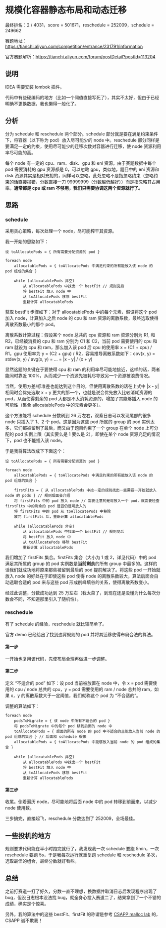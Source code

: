 # 规模化容器静态布局和动态迁移

最终排名：2 / 4031，score = 501671，reschedule = 252009，schedule = 249662

赛题地址：https://tianchi.aliyun.com/competition/entrance/231791/information

官方赛题解析：https://tianchi.aliyun.com/forum/postDetail?postId=113204

## 说明

IDEA 需要安装 lombok 插件。

代码中有些硬编码的地方（比如一个阈值直接写死了），其实不太好，但由于已经明确不更换数据，我也懒得一般化了。

## 分析

分为 schedule 和 reschedule 两个部分。schedule 部分就是要在满足约束条件下，将容器（以下称为 pod）放入尽可能少的 node 中。reschedule 部分同样是要满足一定的约束，使用尽可能少的迁移次数对容器进行迁移，使 node 资源利用率尽可能的高。

每个 node 有一定的 cpu、ram、disk、gpu 和 eni 资源，由于赛题数据中每个 pod 需要消耗的 gpu 资源都是 0，可以忽略 gpu，类似地，题目中的 eni 资源和 disk 资源其实是相对充裕的，同样可以忽略。此处忽略不是指忽略约束（忽略约束的话直接报错，分数直接一刀 99999999（分数越低越好））而是指忽略其占用率。**通常都是 cpu 或 ram 不够用，我们只需要协调这两个资源就行了。**

## 思路

### schedule

采用贪心策略，每次处理一个 node，尽可能榨干其资源。

我一开始的思路如下：

```
设 toAllocatePods = { 所有需要分配资源的 pod }

foreach node
	allocatablePods = { toAllocatePods 中满足约束的所有能放入该 node 的 pod 组成的集合 }
    
	while (allocatablePods 非空)
		从 allocatablePods 中找出一个 bestFit // 规则见后
		将 bestFit 放入 node 中
		从 toAllocatePods 移除 bestFit
		重新计算 allocatablePods
```

获取 bestFit 步骤如下：对于 allocatablePods 中的每个元素，假设将这个 pod 加入 node，计算加入之后 node 的 cpu 和 ram 资源的离散系数，最终选取使得离散系数最小的那个 pod。

离散系数计算过程：假设某个 node 总共的 cpu 资源和 ram 资源分别为 R1, 和 R2，已经被消费的 cpu 和 ram 分别为 C1 和  C2，当前 pod 需要使用的 cpu 和 ram 就设为 cpu 和 ram，那么加入该 pod 后 cpu 的使用率 x = (C1 + cpu) / R1，gpu 使用率为 y = (C2 + gpu) / R2，容易推导离散系数如下：cov(x, y) = stdev(x, y) / avg(x, y) = ... = |x - y| / (x + y)


显然这题的关键在于要使得 cpu 和 ram 的利用率尽可能地接近，这样的话，两者能同时靠近 100%，从而减少一个资源先被耗尽导致另一个资源被浪费情况。

当然，使用方差/标准差也能达到这个目的，但使用离散系数的话在上式中 |x - y| 相同时会优先选取 x + y 更大的那一个，也就是说会优先放入比较消耗资源的 pod，从而使得剩余的 pod 大都是不太消耗资源的，增加了其能够插入 node 的可能性（集合 allocatablePods 中的元素会更多）。

这个方法能将 schedule 分数刷到 26 万左右，观察日志可以发现尾部的很多 node 只插入了 1、2 个 pod。这是因为这些 pod 所属的 group 的 pod 实例太多，它们都被留到了最后，而又由于题目约束了一个 group 在单个 node 上可分配的 pod 实例上限（其实要么是 1 要么是 2），即使在某个 node 资源充足的情况下，pod 也不能插入该 node。

于是我将算法改成下下面这个：

```
设 toAllocatePods = { 所有需要分配资源的 pod }

foreach node
	allocatablePods = { toAllocatePods 中满足约束的所有能放入该 node 的 pod 组成的集合 }

	firstFits = { 从 allocatablePods 中按一定的规则找出一些需要一开始就放入 node 的 pods } // 规则后面会介绍
	将 firstFits 中的 pod 放入 node // 需要注意的是每放入一个 pod，就需要检查 firstFits 中的剩余的 pod 是否仍是可放入的
	将 firstFits 中的 pod 从 toAllocatePods 中移除
	放完 firstFits 后，重新计算 allocatablePods
	
	while (allocatablePods 非空)
		从 allocatablePods 中找出一个 bestFit // 规则见后
		将 bestFit 放入 node 中
		从 toAllocatePods 移除 bestFit
		重新计算 allocatablePods
```

我们增加了 firstFits 集合。firstFits 集合（大小为 1 或 2，详见代码）中的 pod 满足其所属的 group 的 pod 实例数是**当前剩余**的所有 group 中最多的。这样的话我们就成功地将原来那些被留到最后的 pod 提前解决了。将这些 pod 一开始就放入 node 的好处在于即使这些 pod 使得 node 的离散系数较大，算法后面会自动选取合适的 pod 来与这些 pod 形成削峰填谷的关系，使得离散系数变小。

经过此调整，分数成功达到 25 万左右（我太菜了，到现在还是没懂为什么每次分数会不同，不知道那里引入了随机性）。

### reschedule

有了 schedule 的经验，reschedule 就比较简单了。

官方 demo 已经给出了找到违背规则的 pod 并将其迁移使得布局合法的算法。

#### 第一步

一开始也复用该代码，先使布局合理再做进一步调整。

#### 第二步

定义 “不适合的 pod” 如下：设 pod 当前被放置在 node 中，令 x = pod 需要使用的 cpu / node 总共的 cpu，y = pod 需要使用的 ram / node 总共的 ram，如果 x，y 的离散系数大于一定阈值，我们就称这个 pod 为 “不合适的”。

调整的算法如下：

```
foreach node
    podsToMigrate = { 该 node 中所有不适合的 pod }
    将 podsToMigrate 中的每个 pod 移到后面的 node 中
    toAllocatePods = { 后面的所有 node 的 pod 中不适合的且能放入当前 node 的 pod 组成的集合 } // 后面和 schedule 很像
    allocatablePods = { toAllocatePods 中能够放入当前 node 的 pod 组成的集合 }
	
    while (allocatablePods 非空)
        从 allocatablePods 中找出一个 bestFit
    	将 bestFit 放入 node 中
    	从 toAllocatePods 移除 bestFit
    	重新计算 allocatablePods
```

#### 第三步

收尾。倒着遍历 node，尽可能地将后面 node 中的 pod 转移到前面来，以减少 node 使用数。

三步搞完，直接起飞，reschedule 分数达到了 252009，全场最佳。

## 一些投机的地方

规则要求代码能在半小时跑完就行了，我发现我一次 schedule 要跑 5min，一次 reschedule 要跑 5s，于是我每次运行就重复跑 schedule 和 reschedule 多次，选取最佳的组合，最终分数就好看些。

## 总结

之前打赛道一打了好久，分数一直不理想，换数据并取消日志后发现程序出现了 bug，但没日志根本没法找 bug，就全身心投入赛道二了，结果拿到了一个不错的成绩，确实是个惊喜。

另外，我的算法中的这些 bestFit、firstFit 的称谓是参考 [CSAPP malloc lab](https://github.com/afkbrb/csapp/tree/master/lab09-malloc/malloclab-handout) 的，CSAPP 诚不欺我！